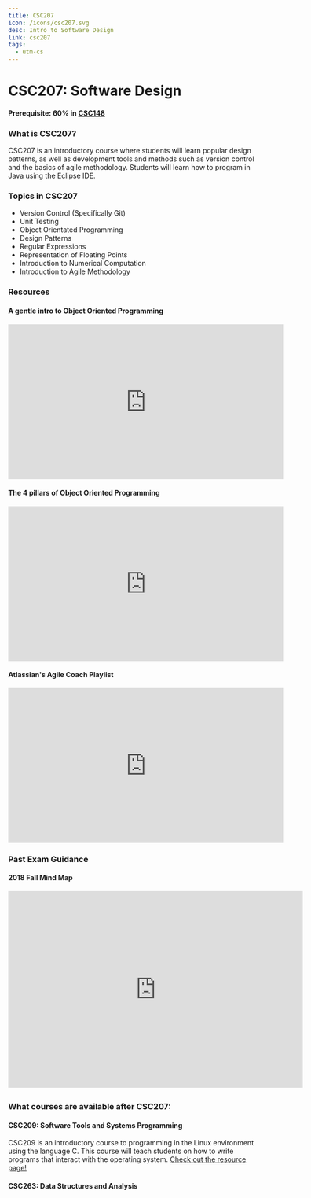 ```yaml
---
title: CSC207
icon: /icons/csc207.svg
desc: Intro to Software Design
link: csc207
tags:
  - utm-cs
---
```


# CSC207: Software Design

#### Prerequisite: 60% in [CSC148](./csc148)

<grid-1-x-2 title="Fall 2020 Class Website" img-src="https://i.imgur.com/jYTYgeu.png" link="https://axiom.utm.utoronto.ca/~207/20f/" desc="All credits to Sadia Sharmin and Larry Zhang" button="Check it out!"></grid-1-x-2>

### What is CSC207?

CSC207 is an introductory course where students will learn popular design
patterns, as well as development tools and methods such as version control and
the basics of agile methodology. Students will learn how to program in Java
using the Eclipse IDE.

### Topics in CSC207

- Version Control (Specifically Git)
- Unit Testing
- Object Orientated Programming
- Design Patterns
- Regular Expressions
- Representation of Floating Points
- Introduction to Numerical Computation
- Introduction to Agile Methodology

### Resources

#### A gentle intro to Object Oriented Programming

<iframe width="560" height="315" src="https://www.youtube.com/embed/SS-9y0H3Si8" frameborder="0" allow="accelerometer; autoplay; encrypted-media; gyroscope; picture-in-picture" allowfullscreen></iframe>

#### The 4 pillars of Object Oriented Programming

<iframe width="560" height="315" src="https://www.youtube.com/embed/pTB0EiLXUC8" frameborder="0" allow="accelerometer; autoplay; encrypted-media; gyroscope; picture-in-picture" allowfullscreen></iframe>

#### Atlassian's Agile Coach Playlist

<iframe width="560" height="315" src="https://www.youtube.com/embed/videoseries?list=PLaD4FvsFdarT0B2yi9byhKWYX1YmrkrpC" frameborder="0" allow="accelerometer; autoplay; encrypted-media; gyroscope; picture-in-picture" allowfullscreen></iframe>

### Past Exam Guidance

#### 2018 Fall Mind Map

<iframe width="600" height="400" frameborder="0" src="https://www.mindmeister.com/maps/public_map_shell/1386387580/csc207-2018-exam?width=600&height=400&z=auto&no_share=1" scrolling="no" style="overflow: hidden; margin-bottom: 5px;">Your browser is not able to display frames. Please visit <a href="https://www.mindmeister.com/1386387580/csc207-2018-exam" target="_blank">CSC207 2018 Exam</a> on MindMeister.</iframe>

### What courses are available after CSC207:

#### CSC209: Software Tools and Systems Programming

CSC209 is an introductory course to programming in the Linux environment using
the language C. This course will teach students on how to write programs that
interact with the operating system. [Check out the resource page!](./csc209)

#### CSC263: Data Structures and Analysis
